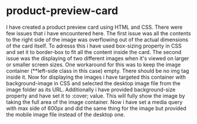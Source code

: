 # product-preview-card

I have created a product preview card using HTML and CSS. There were few issues that i have encountered here. The first issue was all the contents to the right side of the image was overflowing out of the actual dimensions of the card itself. To adresss this i have used box-sizing property in CSS and set it to border-box to fit all the content inside the card. The second issue was the displaying of two different images when it's viewed on larger or smaller screen sizes. One workaround for this was to keep the image container (**left-side class in this case) empty. There should be no img tag inside it. Now for displaying the images i have targeted this container with background-image in CSS and selected the desktop image file from the image folder as its URL. Additionally i have provided background-size property and have set it to :cover; value. This will fully show the image by taking the full area of the image container. Now i have set a media query with max side of 600px and did the same thing for the image but provided the mobile image file instead of the desktop one.
